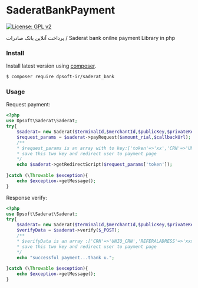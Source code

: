 # SaderatBankPayment

[![License: GPL v2](https://img.shields.io/badge/License-GPL%20v2-blue.svg)](https://www.gnu.org/licenses/old-licenses/gpl-2.0.en.html)

پرداخت آنلاین بانک صادرات / Saderat bank onilne payment Library in php

### Install

Install latest version using [composer](https://getcomposer.org/).

``` bash
$ composer require dpsoft-ir/saderat_bank
```

### Usage
Request payment:
```php
<?php
use Dpsoft\Saderat\Saderat;
try{
    $saderat= new Saderat($terminalId,$merchantId,$publicKey,$privateKey);
    $request_params = $saderat->payRequest($amount_rial,$callbackUrl);
    /**
    * $request_params is an array with to key:['token'=>'xx','CRN'=>'UNIQ_CRN'] 
    * save this two key and redirect user to payment page
    */
    echo $saderat->getRedirectScript($request_params['token']);
    
}catch (\Throwable $exception){
    echo $exception->getMessage();
}
```

Response verify:
```php
<?php
use Dpsoft\Saderat\Saderat;
try{
    $saderat= new Saderat($terminalId,$merchantId,$publicKey,$privateKey);
    $verifyData = $saderat->verify($_POST);
    /**
    * $verifyData is an array :['CRN'=>'UNIQ_CRN','REFERALADRESS'=>'xxx'] 
    * save this two key and redirect user to payment page
    */
    echo "successful payment...thank u.";
    
}catch (\Throwable $exception){
    echo $exception->getMessage();
}
```